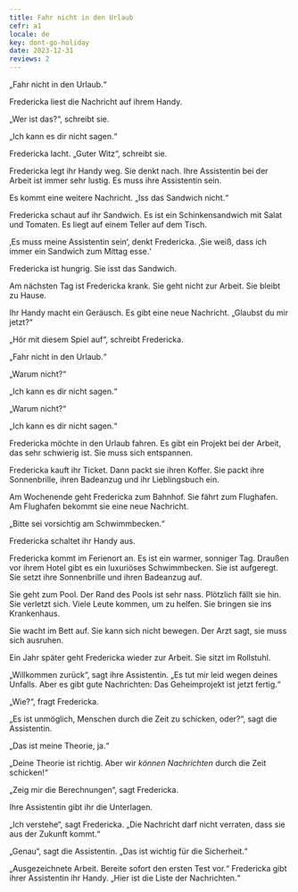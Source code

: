 ```yaml
---
title: Fahr nicht in den Urlaub
cefr: a1
locale: de
key: dont-go-holiday
date: 2023-12-31
reviews: 2
---
```


„Fahr nicht in den Urlaub.“

Fredericka liest die Nachricht auf ihrem Handy.

„Wer ist das?“, schreibt sie.

„Ich kann es dir nicht sagen.“

Fredericka lacht. „Guter Witz“, schreibt sie.

Fredericka legt ihr Handy weg. Sie denkt nach. Ihre Assistentin bei der Arbeit ist immer sehr lustig. Es muss ihre Assistentin sein.

Es kommt eine weitere Nachricht. „Iss das Sandwich nicht.“

Fredericka schaut auf ihr Sandwich. Es ist ein Schinkensandwich mit Salat und Tomaten. Es liegt auf einem Teller auf dem Tisch.

‚Es muss meine Assistentin sein‘, denkt Fredericka. ‚Sie weiß, dass ich immer ein Sandwich zum Mittag esse.‘

Fredericka ist hungrig. Sie isst das Sandwich.

Am nächsten Tag ist Fredericka krank. Sie geht nicht zur Arbeit. Sie bleibt zu Hause.

Ihr Handy macht ein Geräusch. Es gibt eine neue Nachricht. „Glaubst du mir jetzt?“

„Hör mit diesem Spiel auf“, schreibt Fredericka.

„Fahr nicht in den Urlaub.“

„Warum nicht?“

„Ich kann es dir nicht sagen.“

„Warum nicht?“

„Ich kann es dir nicht sagen.“

Fredericka möchte in den Urlaub fahren. Es gibt ein Projekt bei der Arbeit, das sehr schwierig ist. Sie muss sich entspannen.

Fredericka kauft ihr Ticket. Dann packt sie ihren Koffer. Sie packt ihre Sonnenbrille, ihren Badeanzug und ihr Lieblingsbuch ein.

Am Wochenende geht Fredericka zum Bahnhof. Sie fährt zum Flughafen. Am Flughafen bekommt sie eine neue Nachricht.

„Bitte sei vorsichtig am Schwimmbecken.“

Fredericka schaltet ihr Handy aus.

Fredericka kommt im Ferienort an. Es ist ein warmer, sonniger Tag. Draußen vor ihrem Hotel gibt es ein luxuriöses Schwimmbecken. Sie ist aufgeregt. Sie setzt ihre Sonnenbrille und ihren Badeanzug auf.

Sie geht zum Pool. Der Rand des Pools ist sehr nass. Plötzlich fällt sie hin. Sie verletzt sich. Viele Leute kommen, um zu helfen. Sie bringen sie ins Krankenhaus.

Sie wacht im Bett auf. Sie kann sich nicht bewegen. Der Arzt sagt, sie muss sich ausruhen.

Ein Jahr später geht Fredericka wieder zur Arbeit. Sie sitzt im Rollstuhl.

„Willkommen zurück“, sagt ihre Assistentin. „Es tut mir leid wegen deines Unfalls. Aber es gibt gute Nachrichten: Das Geheimprojekt ist jetzt fertig.“

„Wie?“, fragt Fredericka.

„Es ist unmöglich, Menschen durch die Zeit zu schicken, oder?“, sagt die Assistentin.

„Das ist meine Theorie, ja.“

„Deine Theorie ist richtig. Aber wir *können* *Nachrichten* durch die Zeit schicken!“

„Zeig mir die Berechnungen“, sagt Fredericka.

Ihre Assistentin gibt ihr die Unterlagen.

„Ich verstehe“, sagt Fredericka. „Die Nachricht darf nicht verraten, dass sie aus der Zukunft kommt.“

„Genau“, sagt die Assistentin. „Das ist wichtig für die Sicherheit.“

„Ausgezeichnete Arbeit. Bereite sofort den ersten Test vor.“ Fredericka gibt ihrer Assistentin ihr Handy. „Hier ist die Liste der Nachrichten.“